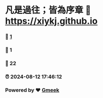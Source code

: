 # 凡是過往；皆為序章 :link: https://xiykj.github.io 
### :page_facing_up: [1](https://xiykj.github.io/tag.html) 
### :speech_balloon: 1 
### :hibiscus: 22 
### :alarm_clock: 2024-08-12 17:46:12 
### Powered by :heart: [Gmeek](https://github.com/Meekdai/Gmeek)
